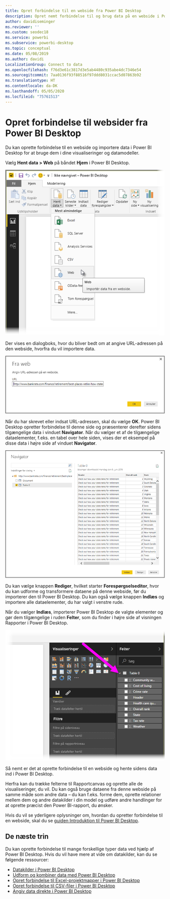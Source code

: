 ```yaml
---
title: Opret forbindelse til en webside fra Power BI Desktop
description: Opret nemt forbindelse til og brug data på en webside i Power BI Desktop
author: davidiseminger
ms.reviewer: ''
ms.custom: seodec18
ms.service: powerbi
ms.subservice: powerbi-desktop
ms.topic: conceptual
ms.date: 05/08/2019
ms.author: davidi
LocalizationGroup: Connect to data
ms.openlocfilehash: f76d3e61c3817d3e5ab4480c935abe4dc7346e54
ms.sourcegitcommit: 7aa0136f93f88516f97ddd8031ccac5d07863b92
ms.translationtype: HT
ms.contentlocale: da-DK
ms.lasthandoff: 05/05/2020
ms.locfileid: "75761513"
---
```

# <a name="connect-to-webpages-from-power-bi-desktop"></a>Opret forbindelse til websider fra Power BI Desktop

Du kan oprette forbindelse til en webside og importere data i Power BI Desktop for at bruge dem i dine visualiseringer og datamodeller.

Vælg **Hent data > Web** på båndet **Hjem** i Power BI Desktop.

![](media/desktop-connect-to-web/connect-to-web_1.png)

Der vises en dialogboks, hvor du bliver bedt om at angive URL-adressen på den webside, hvorfra du vil importere data.

![](media/desktop-connect-to-web/connect-to-web_2.png)

Når du har skrevet eller indsat URL-adressen, skal du vælge **OK**. Power BI Desktop opretter forbindelse til denne side og præsenterer derefter sidens tilgængelige data i vinduet **Navigator**. Når du vælger et af de tilgængelige dataelementer, f.eks. en tabel over hele siden, vises der et eksempel på disse data i højre side af vinduet **Navigator**.

![](media/desktop-connect-to-web/connect-to-web_3.png)

Du kan vælge knappen **Rediger**, hvilket starter **Forespørgselseditor**, hvor du kan udforme og transformere dataene på denne webside, før du importerer den til Power BI Desktop. Du kan også vælge knappen **Indlæs** og importere alle dataelementer, du har valgt i venstre rude.

Når du vælger **Indlæs**, importerer Power BI Desktop de valgte elementer og gør dem tilgængelige i ruden **Felter**, som du finder i højre side af visningen Rapporter i Power BI Desktop.

![](media/desktop-connect-to-web/connect-to-web_4.png)

Så nemt er det at oprette forbindelse til en webside og hente sidens data ind i Power BI Desktop.

Herfra kan du trække felterne til Rapportcanvas og oprette alle de visualiseringer, du vil. Du kan også bruge dataene fra denne webside på samme måde som andre data – du kan f.eks. forme dem, oprette relationer mellem dem og andre datakilder i din model og udføre andre handlinger for at oprette præcist den Power BI-rapport, du ønsker.

Hvis du vil se yderligere oplysninger om, hvordan du opretter forbindelse til en webside, skal du se [guiden Introduktion til Power BI Desktop](desktop-getting-started.md).

## <a name="next-steps"></a>De næste trin
Du kan oprette forbindelse til mange forskellige typer data ved hjælp af Power BI Desktop. Hvis du vil have mere at vide om datakilder, kan du se følgende ressourcer:

* [Datakilder i Power BI Desktop](desktop-data-sources.md)
* [Udform og kombiner data med Power BI Desktop](desktop-shape-and-combine-data.md)
* [Opret forbindelse til Excel-projektmapper i Power BI Desktop](desktop-connect-excel.md)   
* [Opret forbindelse til CSV-filer i Power BI Desktop](desktop-connect-csv.md)   
* [Angiv data direkte i Power BI Desktop](desktop-enter-data-directly-into-desktop.md)   

